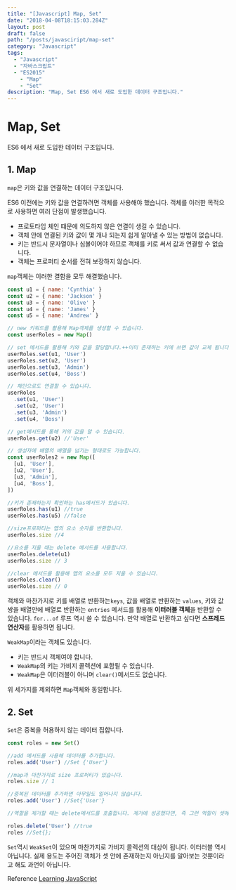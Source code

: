 ```yaml
---
title: "[Javascript] Map, Set"
date: "2018-04-08T18:15:03.284Z"
layout: post
draft: false
path: "/posts/javasciript/map-set"
category: "Javascript"
tags:
  - "Javascript"
  - "자바스크립트"
  - "ES2015"
	- "Map"
	- "Set"
description: "Map, Set ES6 에서 새로 도입한 데이터 구조입니다."
---
```


# Map, Set

ES6 에서 새로 도입한 데이터 구조입니다.

## 1. Map

`map`은 키와 값을 연결하는 데이터 구조입니다.

ES6 이전에는 키와 값을 연결하려면 객체를 사용해야 했습니다. 객체를 이러한 목적으로 사용하면 여러 단점이 발생했습니다.

* 프로토타입 체인 떄문에 의도하지 않은 연결이 생길 수 있습니다.
* 객체 안에 연결된 키와 값이 몇 개나 되는지 쉽게 알아낼 수 있는 방법이 없습니다.
* 키는 반드시 문자열이나 심볼이어야 하므로 객체를 키로 써서 값과 연결할 수 없습니다.
* 객체는 프로퍼티 순서를 전혀 보장하지 않습니다.

`map`객체는 이러한 결함을 모두 해결했습니다.

```javascript
const u1 = { name: 'Cynthia' }
const u2 = { name: 'Jackson' }
const u3 = { name: 'Olive' }
const u4 = { name: 'James' }
const u5 = { name: 'Andrew' }

// new 키워드를 활용해 Map객체를 생성할 수 있습니다.
const userRoles = new Map()

// set 메서드를 활용해 키와 값을 할당합니다.++이미 존재하는 키에 쓰면 값이 교체 됩니다.
userRoles.set(u1, 'User')
userRoles.set(u2, 'User')
userRoles.set(u3, 'Admin')
userRoles.set(u4, 'Boss')

// 체인으로도 연결할 수 있습니다.
userRoles
  .set(u1, 'User')
  .set(u2, 'User')
  .set(u3, 'Admin')
  .set(u4, 'Boss')

// get메서드를 통해 키의 값을 알 수 있습니다.
userRoles.get(u2) //'User'

// 생성자에 배열의 배열을 넘기는 형태로도 가능합니다.
const userRoles2 = new Map([
  [u1, 'User'],
  [u2, 'User'],
  [u3, 'Admin'],
  [u4, 'Boss'],
])

//키가 존재하는지 확인하는 has메서드가 있습니다.
userRoles.has(u1) //true
userRoles.has(u5) //false

//size프로퍼티는 맵의 요소 숫자를 반환합니다.
userRoles.size //4

//요소를 지울 때는 delete 메서드를 사용합니다.
userRoles.delete(u1)
userRoles.size // 3

//clear 메서드를 활용해 맵의 요소를 모두 지울 수 있습니다.
userRoles.clear()
userRoles.size // 0
```

객체와 마찬가지로 키를 배열로 반환하는`keys`, 값을 배열로 반환하는 `values`, 키와 값 쌍을 배열안에 배열로 반환하는 `entries` 메서드를 활용해 **이터러블 객체**을 반환할 수 있습니다. `for...of` 루프 역시 쓸 수 있습니다. 만약 배열로 반환하고 싶다면 **스프레드 연산자**를 활용하면 됩니다.

`WeakMap`이라는 객체도 있습니다.

* 키는 반드시 객체여야 합니다.
* `WeakMap`의 키는 가비지 콜렉션에 포함될 수 있습니다.
* `WeakMap`은 이터러블이 아니며 `clear()`메서드도 없습니다.

위 세가지를 제외하면 `Map`객체와 동일합니다.

## 2. Set

`Set`은 중복을 허용하지 않는 데이터 집합니다.

```javascript
const roles = new Set()

//add 메서드를 사용해 데이터를 추가합니다.
roles.add('User') //Set {'User'}

//map과 마찬가지로 size 프로퍼티가 있습니다.
roles.size // 1

//중복된 데이터를 추가하면 아무일도 일어나지 않습니다.
roles.add('User') //Set{'User'}

//역할을 제거할 때는 delete메서드를 호출합니다. 제거에 성공했다면, 즉 그런 역할이 셋에 존재했다면 true를 반환하고, 그렇지 않다면 false를 반환합니다.

roles.delete('User') //true
roles //Set{};
```

`Set`역시 `WeakSet`이 있으며 마찬가지로 가비지 콜렉션의 대상이 됩니다. 이터러블 역시 아닙니다. 실제 용도는 주어진 객체가 셋 안에 존재하는지 아닌지를 알아보는 것뿐이라고 해도 과언이 아닙니다.

Reference [Learning JavaScript](http://www.hanbit.co.kr/store/books/look.php?p_code=B2328850940)
